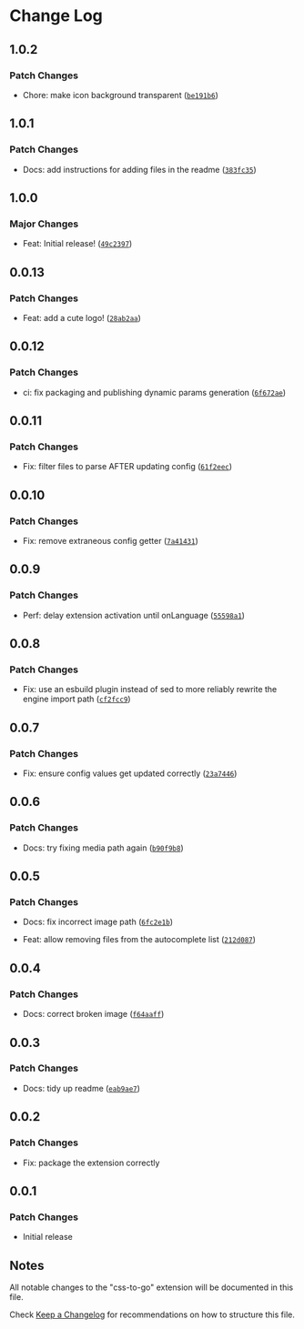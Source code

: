 # Change Log

## 1.0.2

### Patch Changes

- Chore: make icon background transparent ([`be191b6`](https://github.com/martypenner/css-to-go/commit/be191b6455f6fcd71f23b67a815df53c696ea719))

## 1.0.1

### Patch Changes

- Docs: add instructions for adding files in the readme ([`383fc35`](https://github.com/martypenner/css-to-go/commit/383fc3576cb3ec5c7567f6953b8550ac478d10cc))

## 1.0.0

### Major Changes

- Feat: Initial release! ([`49c2397`](https://github.com/martypenner/css-to-go/commit/49c2397f16cd01fc961feb347ed32373ae454d15))

## 0.0.13

### Patch Changes

- Feat: add a cute logo! ([`28ab2aa`](https://github.com/martypenner/css-to-go/commit/28ab2aaf4b3e329992e4600defcac1eb84b79847))

## 0.0.12

### Patch Changes

- ci: fix packaging and publishing dynamic params generation ([`6f672ae`](https://github.com/martypenner/css-to-go/commit/6f672ae978485ca5b43dc737c68380078318f139))

## 0.0.11

### Patch Changes

- Fix: filter files to parse AFTER updating config ([`61f2eec`](https://github.com/martypenner/css-to-go/commit/61f2eec855749d5c2f5a4abb77cc924c9ed94b3c))

## 0.0.10

### Patch Changes

- Fix: remove extraneous config getter ([`7a41431`](https://github.com/martypenner/css-to-go/commit/7a4143118ce1e70cb03cc2759698230c2bf4aa62))

## 0.0.9

### Patch Changes

- Perf: delay extension activation until onLanguage ([`55598a1`](https://github.com/martypenner/css-to-go/commit/55598a132eb696220d951eddf727cdefa95ab907))

## 0.0.8

### Patch Changes

- Fix: use an esbuild plugin instead of sed to more reliably rewrite the engine import path ([`cf2fcc9`](https://github.com/martypenner/css-to-go/commit/cf2fcc952a3c5e21e40ea12b33dbaa3a652da5c0))

## 0.0.7

### Patch Changes

- Fix: ensure config values get updated correctly ([`23a7446`](https://github.com/martypenner/css-to-go/commit/23a744693e4ea4292d5e99ab13a84110f050f014))

## 0.0.6

### Patch Changes

- Docs: try fixing media path again ([`b90f9b8`](https://github.com/martypenner/css-to-go/commit/b90f9b81260a257830195639d0486b5ed477cefe))

## 0.0.5

### Patch Changes

- Docs: fix incorrect image path ([`6fc2e1b`](https://github.com/martypenner/css-to-go/commit/6fc2e1bd55b7eb47c7c7028183b0d7a43a93e3f4))

- Feat: allow removing files from the autocomplete list ([`212d087`](https://github.com/martypenner/css-to-go/commit/212d087c20443818cd9819f61f86df1a1878b658))

## 0.0.4

### Patch Changes

- Docs: correct broken image ([`f64aaff`](https://github.com/martypenner/css-to-go/commit/f64aaffc9d6e2640902dc3122ec21d5ab77874c3))

## 0.0.3

### Patch Changes

- Docs: tidy up readme ([`eab9ae7`](https://github.com/martypenner/css-to-go/commit/eab9ae70ee7cd9afbe1f61cec98522716b1e4553))

## 0.0.2

### Patch Changes

- Fix: package the extension correctly

## 0.0.1

### Patch Changes

- Initial release

## Notes

All notable changes to the "css-to-go" extension will be documented in this file.

Check [Keep a Changelog](http://keepachangelog.com/) for recommendations on how to structure this file.
